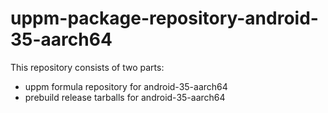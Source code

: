 # uppm-package-repository-android-35-aarch64

This repository consists of two parts:

- uppm formula repository for android-35-aarch64
- prebuild release tarballs for android-35-aarch64
